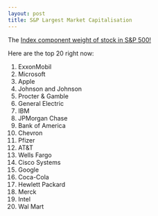 ```yaml
---
layout: post
title: S&P Largest Market Capitalisation
---
```


The [Index component weight of stock in S&P 500!](http://www.indexarb.com/indexComponentWtsSP500.html)

Here are the top 20 right now:

1. ExxonMobil
1. Microsoft
1. Apple
1. Johnson and Johnson
1. Procter & Gamble
1. General Electric
1. IBM
1. JPMorgan Chase
1. Bank of America
1. Chevron
1. Pfizer
1. AT&T
1. Wells Fargo
1. Cisco Systems
1. Google
1. Coca-Cola
1. Hewlett Packard
1. Merck
1. Intel
1. Wal Mart
